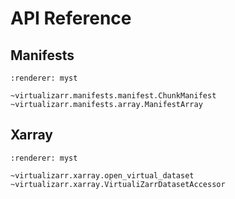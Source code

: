 # API Reference

## Manifests

```{autodoc2-summary}
:renderer: myst

~virtualizarr.manifests.manifest.ChunkManifest
~virtualizarr.manifests.array.ManifestArray
```

## Xarray

```{autodoc2-summary}
:renderer: myst

~virtualizarr.xarray.open_virtual_dataset
~virtualizarr.xarray.VirtualiZarrDatasetAccessor
```
